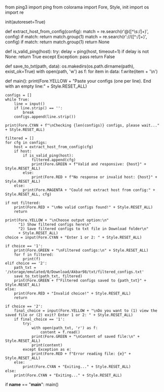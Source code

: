 from ping3 import ping
from colorama import Fore, Style, init
import os
import re

init(autoreset=True)

def extract_host_from_config(config):
    match = re.search(r'@([^\s:/]+)', config)
    if match:
        return match.group(1)
    match = re.search(r'://([^:/]+)', config)
    if match:
        return match.group(1)
    return None

def is_valid_ping(host):
    try:
        delay = ping(host, timeout=1)
        if delay is not None:
            return True
    except Exception:
        pass
    return False

def save_to_txt(path, data):
    os.makedirs(os.path.dirname(path), exist_ok=True)
    with open(path, 'w') as f:
        for item in data:
            f.write(item + '\n')

def main():
    print(Fore.YELLOW + "Paste your configs (one per line). End with an empty line:" + Style.RESET_ALL)

    configs = []
    while True:
        line = input()
        if line.strip() == '':
            break
        configs.append(line.strip())

    print(Fore.CYAN + f"\nChecking {len(configs)} configs, please wait..." + Style.RESET_ALL)

    filtered = []
    for cfg in configs:
        host = extract_host_from_config(cfg)
        if host:
            if is_valid_ping(host):
                filtered.append(cfg)
                print(Fore.GREEN + f"Valid and responsive: {host}" + Style.RESET_ALL)
            else:
                print(Fore.RED + f"No response or invalid host: {host}" + Style.RESET_ALL)
        else:
            print(Fore.MAGENTA + "Could not extract host from config:" + Style.RESET_ALL, cfg)

    if not filtered:
        print(Fore.RED + "\nNo valid configs found!" + Style.RESET_ALL)
        return

    print(Fore.YELLOW + "\nChoose output option:\n"
          "1) Show filtered configs here\n"
          "2) Save filtered configs to txt file in Download folder\n"
          + Style.RESET_ALL)
    choice = input(Fore.CYAN + "Enter 1 or 2: " + Style.RESET_ALL)

    if choice == '1':
        print(Fore.GREEN + "\nFiltered configs:\n" + Style.RESET_ALL)
        for f in filtered:
            print(f)
    elif choice == '2':
        path_txt = '/storage/emulated/0/Download/Akbar98/txt/filtered_configs.txt'
        save_to_txt(path_txt, filtered)
        print(Fore.GREEN + f"Filtered configs saved to {path_txt}" + Style.RESET_ALL)
    else:
        print(Fore.RED + "Invalid choice!" + Style.RESET_ALL)
        return

    if choice == '2':
        final_choice = input(Fore.YELLOW + "\nDo you want to (1) view the saved file or (2) exit? Enter 1 or 2: " + Style.RESET_ALL)
        if final_choice == '1':
            try:
                with open(path_txt, 'r') as f:
                    content = f.read()
                print(Fore.GREEN + "\nContent of saved file:\n" + Style.RESET_ALL)
                print(content)
            except Exception as e:
                print(Fore.RED + f"Error reading file: {e}" + Style.RESET_ALL)
        else:
            print(Fore.CYAN + "Exiting..." + Style.RESET_ALL)
    else:
        print(Fore.CYAN + "Exiting..." + Style.RESET_ALL)

if __name__ == "__main__":
    main()
